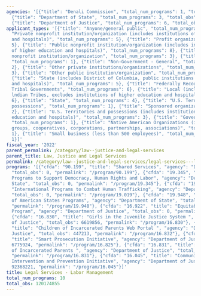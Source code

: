 ```yaml
---
agencies: '[{"title": "Denali Commission", "total_num_programs": 1, "total_obs": 0},
  {"title": "Department of State", "total_num_programs": 3, "total_obs": 5000000},
  {"title": "Department of Justice", "total_num_programs": 6, "total_obs": 115174855}]'
applicant_types: '[{"title": "Anyone/general public", "total_num_programs": 1}, {"title":
  "Private nonprofit institution/organization (includes institutions of higher education
  and hospitals)", "total_num_programs": 5}, {"title": "Profit organization", "total_num_programs":
  5}, {"title": "Public nonprofit institution/organization (includes institutions
  of higher education and hospitals)", "total_num_programs": 8}, {"title": "Quasi-public
  nonprofit institution/organization", "total_num_programs": 3}, {"title": "Federal",
  "total_num_programs": 1}, {"title": "Non-Government - General", "total_num_programs":
  2}, {"title": "Other private institutions/organizations", "total_num_programs":
  3}, {"title": "Other public institution/organization", "total_num_programs": 5},
  {"title": "State (includes District of Columbia, public institutions of higher education
  and hospitals)", "total_num_programs": 5}, {"title": "Federally Recognized lndian
  Tribal Governments", "total_num_programs": 6}, {"title": "Local (includes State-designated
  lndian Tribes, excludes institutions of higher education and hospitals", "total_num_programs":
  6}, {"title": "State", "total_num_programs": 4}, {"title": "U.S. Territories and
  possessions", "total_num_programs": 1}, {"title": "Sponsored organization", "total_num_programs":
  2}, {"title": "U.S. Territories and possessions (includes institutions of higher
  education and hospitals)", "total_num_programs": 3}, {"title": "Government - General",
  "total_num_programs": 1}, {"title": "Native American Organizations (includes lndian
  groups, cooperatives, corporations, partnerships, associations)", "total_num_programs":
  1}, {"title": "Small business (less than 500 employees)", "total_num_programs":
  1}]'
fiscal_year: '2022'
parent_permalink: /category/law--justice-and-legal-services
parent_title: Law, Justice and Legal Services
permalink: /category/law--justice-and-legal-services/legal-services---labor-management
programs: '[{"cfda": "90.199", "title": "Shared Services", "agency": "Denali Commission",
  "total_obs": 0, "permalink": "/program/90.199"}, {"cfda": "19.345", "title": "International
  Programs to Support Democracy, Human Rights and Labor", "agency": "Department of
  State", "total_obs": 0, "permalink": "/program/19.345"}, {"cfda": "19.019", "title":
  "International Programs to Combat Human Trafficking", "agency": "Department of State",
  "total_obs": 0, "permalink": "/program/19.019"}, {"cfda": "19.948", "title": "Organization
  of American States Programs", "agency": "Department of State", "total_obs": 5000000,
  "permalink": "/program/19.948"}, {"cfda": "16.922", "title": "Equitable Sharing
  Program", "agency": "Department of Justice", "total_obs": 0, "permalink": "/program/16.922"},
  {"cfda": "16.830", "title": "Girls in the Juvenile Justice System ", "agency": "Department
  of Justice", "total_obs": 6619856, "permalink": "/program/16.830"}, {"cfda": "16.832",
  "title": "Children of Incarcerated Parents Web Portal ", "agency": "Department of
  Justice", "total_obs": 447213, "permalink": "/program/16.832"}, {"cfda": "16.825",
  "title": "Smart Prosecution Initiative", "agency": "Department of Justice", "total_obs":
  6775924, "permalink": "/program/16.825"}, {"cfda": "16.831", "title": "Children
  of Incarcerated Parents ", "agency": "Department of Justice", "total_obs": 8963641,
  "permalink": "/program/16.831"}, {"cfda": "16.045", "title": "Community-Based Violence
  Intervention and Prevention Initiative", "agency": "Department of Justice", "total_obs":
  92368221, "permalink": "/program/16.045"}]'
title: Legal Services - Labor Management
total_num_programs: 10
total_obs: 120174855
---
```

